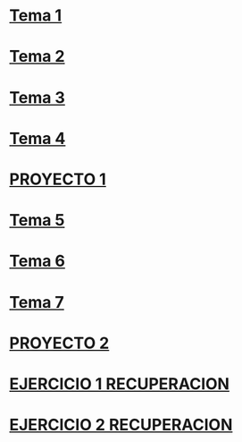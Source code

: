 # [Tema 1](ut01/index.md)  
# [Tema 2](ut02/index.md)  
# [Tema 3](ut03/index.md)
# [Tema 4](ut04/doc.md)
# [PROYECTO 1](proyecto/doc.md)
# [Tema 5](ut05/index.md)
# [Tema 6](ut06/index.md)
# [Tema 7](ut07/index.md)
# [PROYECTO 2](proyecto_2/doc.md)

# [EJERCICIO 1 RECUPERACION](PR04R1.py)

# [EJERCICIO 2 RECUPERACION](PR04R3.py)
